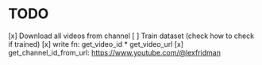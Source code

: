 # TODO

[x] Download all videos from channel
[ ] Train dataset (check how to check if trained)
[x] write fn: get_video_id * get_video_url
[x] get_channel_id_from_url: https://www.youtube.com/@lexfridman

